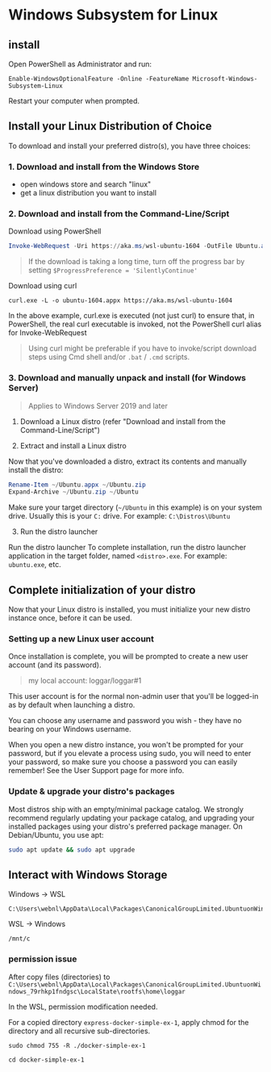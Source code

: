 # Windows Subsystem for Linux

## install

Open PowerShell as Administrator and run:

```
Enable-WindowsOptionalFeature -Online -FeatureName Microsoft-Windows-Subsystem-Linux
```

Restart your computer when prompted.

## Install your Linux Distribution of Choice

To download and install your preferred distro(s), you have three choices:

### 1. Download and install from the Windows Store

- open windows store and search "linux"
- get a linux distribution you want to install

### 2. Download and install from the Command-Line/Script

Download using PowerShell

```PowerShell
Invoke-WebRequest -Uri https://aka.ms/wsl-ubuntu-1604 -OutFile Ubuntu.appx -UseBasicParsing
```

> If the download is taking a long time, turn off the progress bar by setting `$ProgressPreference = 'SilentlyContinue'`

Download using curl

```console
curl.exe -L -o ubuntu-1604.appx https://aka.ms/wsl-ubuntu-1604
```

In the above example, curl.exe is executed (not just curl) to ensure that, in PowerShell, the real curl executable is invoked, not the PowerShell curl alias for Invoke-WebRequest

> Using curl might be preferable if you have to invoke/script download steps using Cmd shell and/or `.bat` / `.cmd` scripts.

### 3. Download and manually unpack and install (for Windows Server)

> Applies to Windows Server 2019 and later

1. Download a Linux distro (refer "Download and install from the Command-Line/Script")

2. Extract and install a Linux distro

Now that you've downloaded a distro, extract its contents and manually install the distro:

```PowerShell
Rename-Item ~/Ubuntu.appx ~/Ubuntu.zip
Expand-Archive ~/Ubuntu.zip ~/Ubuntu
```

Make sure your target directory (`~/Ubuntu` in this example) is on your system drive. Usually this is your `C:` drive. For example: `C:\Distros\Ubuntu`

3. Run the distro launcher

Run the distro launcher To complete installation, run the distro launcher application in the target folder, named `<distro>.exe`. For example: `ubuntu.exe`, etc.

## Complete initialization of your distro

Now that your Linux distro is installed, you must initialize your new distro instance once, before it can be used.

### Setting up a new Linux user account

Once installation is complete, you will be prompted to create a new user account (and its password).

> my local account: loggar/loggar#1

This user account is for the normal non-admin user that you'll be logged-in as by default when launching a distro.

You can choose any username and password you wish - they have no bearing on your Windows username.

When you open a new distro instance, you won't be prompted for your password, but if you elevate a process using sudo, you will need to enter your password, so make sure you choose a password you can easily remember! See the User Support page for more info.

### Update & upgrade your distro's packages

Most distros ship with an empty/minimal package catalog. We strongly recommend regularly updating your package catalog, and upgrading your installed packages using your distro's preferred package manager. On Debian/Ubuntu, you use apt:

```bash
sudo apt update && sudo apt upgrade
```

## Interact with Windows Storage

Windows -> WSL

```
C:\Users\webnl\AppData\Local\Packages\CanonicalGroupLimited.UbuntuonWindows_79rhkp1fndgsc\LocalState\rootfs\home\loggar
```

WSL -> Windows

```
/mnt/c
```

### permission issue

After copy files (directories) to `C:\Users\webnl\AppData\Local\Packages\CanonicalGroupLimited.UbuntuonWindows_79rhkp1fndgsc\LocalState\rootfs\home\loggar`

In the WSL, permission modification needed.

For a copied directory `express-docker-simple-ex-1`, apply chmod for the directory and all recursive sub-directories.

```
sudo chmod 755 -R ./docker-simple-ex-1

cd docker-simple-ex-1
```
